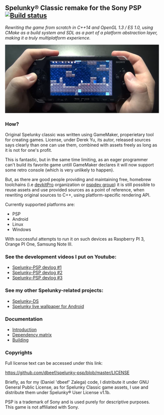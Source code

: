 ## Spelunky® Classic remake for the Sony PSP [![`Build status`](https://api.travis-ci.com/dbeef/spelunky-psp.svg?branch=master)](https://travis-ci.com/github/dbeef/spelunky-psp/) 

*Rewriting the game from scratch in C++14 and OpenGL 1.3 / ES 1.0, using CMake as a build system and SDL as a part of a platform abstraction layer, making it a truly multiplatform experience.*

![`Playing on PSP`](readme/PSP.png)

### How?

Original Spelunky classic was written using GameMaker, properietary tool for creating games. License, under
Derek Yu, its autor, released sources says clearly than one can use them, combined with assets freely as long
as it is not for one's profit.

This is fantastic, but in the same time limiting, as an eager programmer can't build its favorite game untill 
GameMaker declares it will now support some retro console (which is very unlikely to happen).
  
But, as there are good people providing and maintaining free, homebrew toolchains 
(i.e [devkitPro](https://github.com/devkitPro) organization or [pspdev group](https://github.com/pspdev)) it is still
possible to reuse assets and use provided sources as a point of reference, when rewriting original sources to C++,
using platform-specific rendering API.  
  
Currently supported platforms are:

* PSP
* Android
* Linux
* Windows

With successful attempts to run it on such devices as Raspberry PI 3, Orange PI One, Samsung Note III.

### See the development videos I put on Youtube:

* [Spelunky-PSP devlog #1](https://www.youtube.com/watch?v=2v40JiyYs-M)
* [Spelunky-PSP devlog #2](https://www.youtube.com/watch?v=UDkkU8J8Ejk)
* [Spelunky-PSP devlog #3](https://www.youtube.com/watch?v=mp09ItJAMJo)
  
### See my other Spelunky-related projects:
 
* [Spelunky-DS](https://github.com/dbeef/spelunky-ds) 
* [Spelunky live wallpaper for Android](https://github.com/dbeef/SpelunkyLiveWallpaper) 

### Documentation

* [Introduction](readme/Introduction.md)
* [Dependency matrix](readme/Dependencies.md)
* [Building](readme/Building.md) 

### Copyrights

Full license text can be accessed under this link:

https://github.com/dbeef/spelunky-psp/blob/master/LICENSE

Briefly, as for my (Daniel 'dbeef' Zalega) code, I distribute it under GNU General Public License, as for Spelunky
Classic game assets, I use and distribute them under Spelunky® User License v1.1b.

PSP is a trademark of Sony and is used purely for descriptive purposes. This game is not affiliated with Sony.

